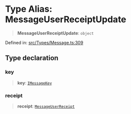 # Type Alias: MessageUserReceiptUpdate

> **MessageUserReceiptUpdate**: `object`

Defined in: [src/Types/Message.ts:309](https://github.com/Fokusdotid/Baileys/blob/b457796e9982984bfe7323cdd6fea8bc613c4ed0/src/Types/Message.ts#L309)

## Type declaration

### key

> **key**: [`IMessageKey`](../namespaces/proto/interfaces/IMessageKey.md)

### receipt

> **receipt**: [`MessageUserReceipt`](MessageUserReceipt.md)
